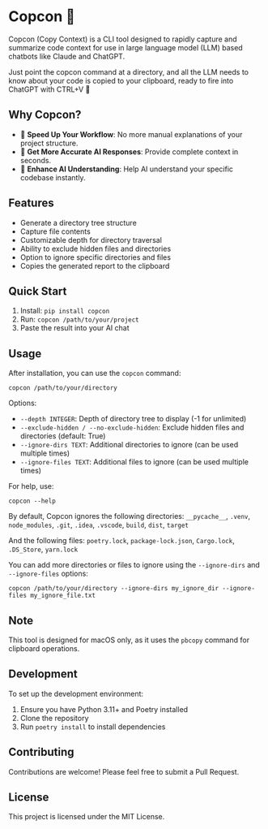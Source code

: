 # Copcon 🐎

Copcon (Copy Context) is a CLI tool designed to rapidly capture and summarize code context for use in large language model (LLM) based chatbots like Claude and ChatGPT.

Just point the copcon command at a directory, and all the LLM needs to know about your code is copied to your clipboard, ready to fire into ChatGPT with CTRL+V 🐎

## Why Copcon?

- 🚀 **Speed Up Your Workflow**: No more manual explanations of your project structure.
- 🎯 **Get More Accurate AI Responses**: Provide complete context in seconds.
- 🧠 **Enhance AI Understanding**: Help AI understand your specific codebase instantly.

## Features

- Generate a directory tree structure
- Capture file contents
- Customizable depth for directory traversal
- Ability to exclude hidden files and directories
- Option to ignore specific directories and files
- Copies the generated report to the clipboard

## Quick Start

1. Install: `pip install copcon`
2. Run: `copcon /path/to/your/project`
3. Paste the result into your AI chat

## Usage

After installation, you can use the `copcon` command:

```
copcon /path/to/your/directory
```

Options:

- `--depth INTEGER`: Depth of directory tree to display (-1 for unlimited)
- `--exclude-hidden / --no-exclude-hidden`: Exclude hidden files and directories (default: True)
- `--ignore-dirs TEXT`: Additional directories to ignore (can be used multiple times)
- `--ignore-files TEXT`: Additional files to ignore (can be used multiple times)

For help, use:

```
copcon --help
```

By default, Copcon ignores the following directories:
`__pycache__`, `.venv`, `node_modules`, `.git`, `.idea`, `.vscode`, `build`, `dist`, `target`

And the following files:
`poetry.lock`, `package-lock.json`, `Cargo.lock`, `.DS_Store`, `yarn.lock`

You can add more directories or files to ignore using the `--ignore-dirs` and `--ignore-files` options:

```
copcon /path/to/your/directory --ignore-dirs my_ignore_dir --ignore-files my_ignore_file.txt
```

## Note

This tool is designed for macOS only, as it uses the `pbcopy` command for clipboard operations.

## Development

To set up the development environment:

1. Ensure you have Python 3.11+ and Poetry installed
2. Clone the repository
3. Run `poetry install` to install dependencies

## Contributing

Contributions are welcome! Please feel free to submit a Pull Request.

## License

This project is licensed under the MIT License.
